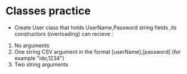 # Classes practice
* Create User class that holds UserName,Password string fields ,its constructors (overloading) can recieve :
1. No arguments
2. One string CSV argument in the format [userName],[password] (for example "ido,1234")
3. Two string arguments 